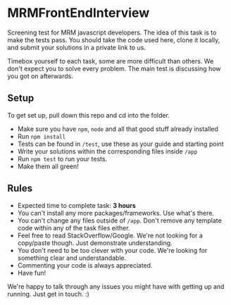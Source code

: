 # MRMFrontEndInterview
Screening test for MRM javascript developers. The idea of this task is to make the tests pass. 
You should take the code used here, clone it locally, and submit your solutions in a private link to us.

Timebox yourself to each task, some are more difficult than others. We don't expect you to solve every problem. 
The main test is discussing how you got on afterwards.

## Setup
To get set up, pull down this repo and cd into the folder.
 - Make sure you have `npm`, `node` and all that good stuff already installed 
 - Run `npm install`
 - Tests can be found in `/test`, use these as your guide and starting point
 - Write your solutions within the corresponding files inside `/app`
 - Run `npm test` to run your tests.
 - Make them all green!

## Rules
 - Expected time to complete task: **3 hours**
 - You can't install any more packages/frameworks. Use what's there.
 - You can't change any files outside of `/app`. Don't remove any template code within any of the task files either.
 - Feel free to read StackOverflow/Google. We're not looking for a copy/paste though. Just demonstrate understanding.
 - You don't need to be too clever with your code. We're looking for something clear and understandable.
 - Commenting your code is always appreciated.
 - Have fun!
 
 We're happy to talk through any issues you might have with getting up and running. Just get in touch.  :)
